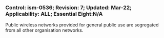 ### Control: ism-0536; Revision: 7; Updated: Mar-22; Applicability: ALL; Essential Eight:N/A
<p>Public wireless networks provided for general public use are segregated from all other organisation networks.</p>